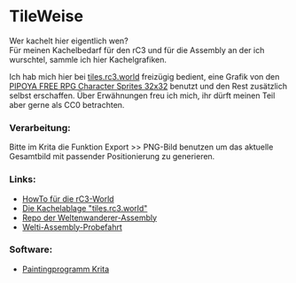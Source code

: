 # TileWeise

Wer kachelt hier eigentlich wen?<br />
Für meinen Kachelbedarf für den rC3 und für die Assembly an der ich wurschtel, sammle ich hier Kachelgrafiken.

Ich hab mich hier bei [tiles.rc3.world](https://tiles.rc3.world) freizügig bedient,
eine Grafik von den [PIPOYA FREE RPG Character Sprites 32x32](https://pipoya.itch.io/pipoya-free-rpg-character-sprites-32x32) benutzt und den Rest zusätzlich selbst erschaffen.
Über Erwähnungen freu ich mich, ihr dürft meinen Teil aber gerne als CC0 betrachten.

### Verarbeitung:

Bitte im Krita die Funktion Export >> PNG-Bild benutzen um das aktuelle Gesamtbild mit passender Positionierung zu generieren.

### Links:

 - [HowTo für die rC3-World](https://howto.rc3.world/maps.html)
 - [Die Kachelablage "tiles.rc3.world"](https://tiles.rc3.world/)
 - [Repo der Weltenwanderer-Assembly](https://github.com/Weltenwanderer/WeltiConRoom)
 - [Welti-Assembly-Probefahrt](https://test.visit.at.wa-test.rc3.cccv.de/_/global/raw.githubusercontent.com/Weltenwanderer/WeltiConRoom/master/main.json)


### Software:

 - [Paintingprogramm Krita](https://krita.org/en/)

